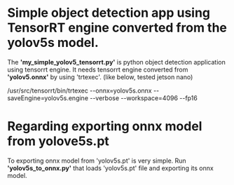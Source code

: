 # Simple object detection app using TensorRT engine converted from the yolov5s model.  

The **'my_simple_yolov5_tensorrt.py'** is python object detection application using tensorrt engine.
It needs tensorrt engine converted from **'yolov5.onnx'** by using 'trtexec'. (like below, tested jetson nano)  

/usr/src/tensorrt/bin/trtexec --onnx=yolov5s.onnx --saveEngine=yolov5s.engine --verbose --workspace=4096 --fp16


# Regarding exporting onnx model from yolove5s.pt 

To exporting onnx model from 'yolov5s.pt' is very simple. 
Run **'yolov5s_to_onnx.py'** that loads 'yolov5s.pt' file and exporting its onnx model. 




